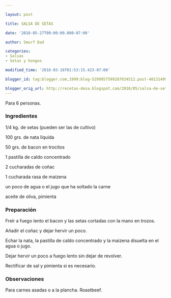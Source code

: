 ```yaml
---

layout: post

title: SALSA DE SETAS

date: '2010-05-27T09:00:00.000-07:00'

author: Smurf Dad

categories:
- Salsas
- Setas y hongos

modified_time: '2016-03-16T01:53:15.423-07:00'

blogger_id: tag:blogger.com,1999:blog-5299957599287034512.post-4013149976916288674

blogger_orig_url: http://recetas-desa.blogspot.com/2010/05/salsa-de-setas.html
---
```


Para 6 personas.

<h3>Ingredientes</h3>

1/4 kg. de setas (pueden ser las de cultivo)

100 grs. de nata líquida

50 grs. de bacon en trocitos

1 pastilla de caldo concentrado

2 cucharadas de coñac

1 cucharada rasa de maizena

un poco de agua o el jugo que ha soltado la carne

aceite de oliva, pimienta

<h3>Preparación</h3>

Freír a fuego lento el bacon y las setas cortadas con la mano en trozos.

Añadir el coñac y dejar hervir un poco.

Echar la nata, la pastilla de caldo concentrado y la maizena disuelta en el agua o jugo.

Dejar hervir un poco a fuego lento sin dejar de revolver.

Rectificar de sal y pimienta si es necesario.

<h3>Observaciones</h3>

Para carnes asadas o a la plancha. Roastbeef.

